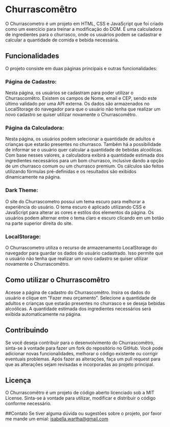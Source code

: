 # Churrascomêtro
O Churrascometro é um projeto em HTML, CSS e JavaScript que foi criado como um exercício para treinar a modificação do DOM. É uma calculadora de ingredientes para o churrasco, onde os usuários podem se cadastrar e calcular a quantidade de comida e bebida necessária.

## Funcionalidades
O projeto consiste em duas páginas principais e outras funcionalidades:

### Página de Cadastro: 
Nesta página, os usuários se cadastram para poder utilizar o Churrascomêtro. Existem os campos de Nome, email e CEP, sendo este último validado por uma API externa. Os dados são armazenados no LocalStorage do navegador para que o usuário não tenha que realizar um novo cadastro se quiser utilizar novamente o Churrascomêtro.

### Página da Calculadora: 
Nesta página, os usuários podem selecionar a quantidade de adultos e crianças que estarão presentes no churrasco. Também há a possibilidade de informar se o usuário quer calcular a quantidade de bebidas alcoólicas. Com base nesses valores, a calculadora exibirá a quantidade estimada dos ingredientes necessários para um bom churrasco, inclusive dando a opção de um churrasco comum ou um churrasco premium. Os cálculos são feitos utilizando fórmulas pré-definidas e os resultados são exibidos dinamicamente na página.

### Dark Theme:
O site do Churrascometro possui um tema escuro para melhorar a experiência do usuário. O tema escuro é aplicado utilizando CSS e JavaScript para alterar as cores e estilos dos elementos da página. Os usuários podem alternar entre o tema claro e escuro clicando em um botão na parte superior direita do site.

### LocalStorage:
O Churrascometro utiliza o recurso de armazenamento LocalStorage do navegador para guardar os dados do usuário cadastrado. Isso permite que o usuário não tenha que realizar um novo cadastro se quiser utilizar novamente o Churrascomêtro.

## Como utilizar o Churrascomêtro
Acesse a página de cadastro do Churrascomêtro.
Insira os dados do usuário e clique em "Fazer meu orçamento".
Selecione a quantidade de adultos e crianças que estarão presentes no churrasco e se deseja bebidas alcoólicas.
A quantidade estimada dos ingredientes necessários será exibida automaticamente na página.

## Contribuindo
Se você deseja contribuir para o desenvolvimento do Churrascomêtro, sinta-se à vontade para fazer um fork do repositório no GitHub. Você pode adicionar novas funcionalidades, melhorar o código existente ou corrigir eventuais problemas. Após fazer as alterações, faça um pull request para que as alterações sejam revisadas e incorporadas ao projeto principal.

## Licença
O Churrascomêtro é um projeto de código aberto licenciado sob a MIT License. Sinta-se à vontade para utilizar, modificar e distribuir o código conforme necessário.

##Contato 
Se tiver alguma dúvida ou sugestões sobre o projeto, por favor me mande um emial: isabella.wartha@gmail.com

